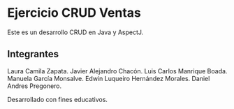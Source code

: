 # Ejercicio CRUD Ventas
Este es un desarrollo CRUD en Java y AspectJ.

## Integrantes

Laura Camila Zapata.
Javier Alejandro Chacón.
Luis Carlos Manrique Boada.
Manuela García Monsalve.
Edwin Luqueiro Hernández Morales.
Daniel Andres Pregonero.

Desarrollado con fines educativos.
